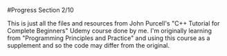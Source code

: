 #Progress
Section 2/10

This is just all the files and resources from John Purcell's "C++ Tutorial for Complete Beginners" Udemy course done by me. I'm originally learning from "Programming Principles and Practice" and using this course as a supplement and so the code may differ from the original.
